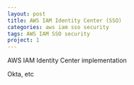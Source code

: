 ```yaml
---
layout: post
title: AWS IAM Identity Center (SSO)
categories: aws iam sso security
tags: AWS IAM SSO security
project: 1
---
```


AWS IAM Identity Center implementation

<!--more-->
Okta, etc